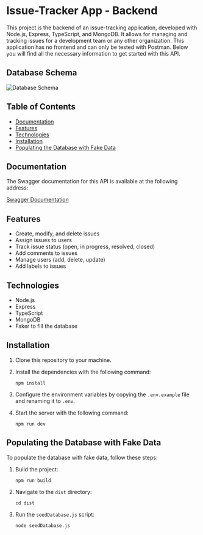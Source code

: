 # Issue-Tracker App - Backend

This project is the backend of an issue-tracking application, developed with Node.js, Express, TypeScript, and MongoDB. It allows for managing and tracking issues for a development team or any other organization. This application has no frontend and can only be tested with Postman. Below you will find all the necessary information to get started with this API.

## Database Schema

![Database Schema](https://imgur.com/gFlXp5D.png)

## Table of Contents

- [Documentation](#documentation)
- [Features](#features)
- [Technologies](#technologies)
- [Installation](#installation)
- [Populating the Database with Fake Data](#populating-the-database-with-fake-data)

## Documentation

The Swagger documentation for this API is available at the following address: 

[Swagger Documentation](https://issue-tracker-app-n4roq.ondigitalocean.app/swagger)

## Features

- Create, modify, and delete issues
- Assign issues to users
- Track issue status (open, in progress, resolved, closed)
- Add comments to issues
- Manage users (add, delete, update)
- Add labels to issues

## Technologies

- Node.js
- Express
- TypeScript
- MongoDB
- Faker to fill the database

## Installation

1. Clone this repository to your machine.
2. Install the dependencies with the following command:

    ```
    npm install
    ```

3. Configure the environment variables by copying the `.env.example` file and renaming it to `.env`.
4. Start the server with the following command:

    ```
    npm run dev
    ```

## Populating the Database with Fake Data

To populate the database with fake data, follow these steps:

1. Build the project:

    ```
    npm run build
    ```

2. Navigate to the `dist` directory:

    ```
    cd dist
    ```

3. Run the `seedDatabase.js` script:

    ```
    node seedDatabase.js
    ```
